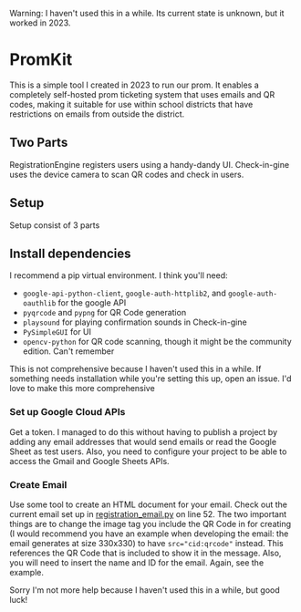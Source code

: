 Warning: I haven't used this in a while. Its current state is unknown, but it worked in 2023.

# PromKit

This is a simple tool I created in 2023 to run our prom.
It enables a completely self-hosted prom ticketing system that uses emails and QR codes, making it suitable for use within school districts that have restrictions on emails from outside the district.

## Two Parts
RegistrationEngine registers users using a handy-dandy UI. Check-in-gine uses the device camera to scan QR codes and check in users.

## Setup
Setup consist of 3 parts

## Install dependencies
I recommend a pip virtual environment. I think you'll need:
* `google-api-python-client`, `google-auth-httplib2`, and `google-auth-oauthlib` for the google API
* `pyqrcode` and `pypng` for QR Code generation
* `playsound` for playing confirmation sounds in Check-in-gine
* `PySimpleGUI` for UI
* `opencv-python` for QR code scanning, though it might be the community edition. Can't remember

This is not comprehensive because I haven't used this in a while. If something needs installation while you're setting this up, open an issue. I'd love to make this more comprehensive

### Set up Google Cloud APIs
Get a token. I managed to do this without having to publish a project by adding any email addresses that would send emails or read the Google Sheet as test users.
Also, you need to configure your project to be able to access the Gmail and Google Sheets APIs.

### Create Email
Use some tool to create an HTML document for your email. Check out the current email set up in [registration_email.py](/RegistrationEngine/registration_email.py) on line 52.
The two important things are to change the image tag you include the QR Code in for creating (I would recommend you have an example when developing the email: the email generates at size 330x330) to have `src="cid:qrcode"` instead. This references the QR Code that is included to show it in the message. Also, you will need to insert the name and ID for the email. Again, see the example.

Sorry I'm not more help because I haven't used this in a while, but good luck!